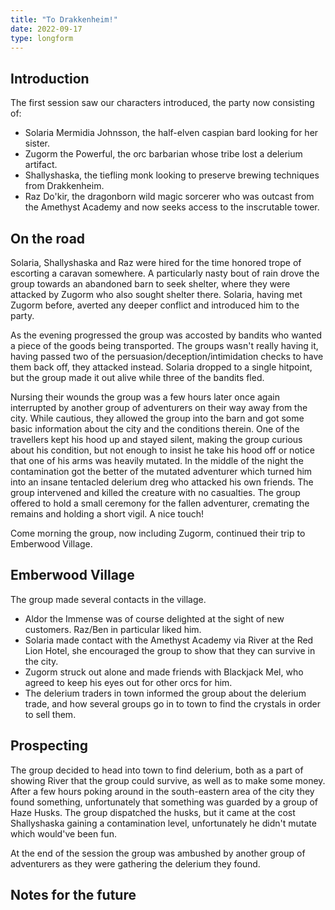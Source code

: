 ```yaml
---
title: "To Drakkenheim!"
date: 2022-09-17
type: longform
---
```


## Introduction

The first session saw our characters introduced, the party now consisting of:

- Solaria Mermidia Johnsson, the half-elven caspian bard looking for her sister.
- Zugorm the Powerful, the orc barbarian whose tribe lost a delerium artifact.
- Shallyshaska, the tiefling monk looking to preserve brewing techniques from Drakkenheim.
- Raz Do'kir, the dragonborn wild magic sorcerer who was outcast from the Amethyst Academy and now
  seeks access to the inscrutable tower.

## On the road

Solaria, Shallyshaska and Raz were hired for the time honored trope of escorting a caravan
somewhere. A particularly nasty bout of rain drove the group towards an abandoned barn to seek
shelter, where they were attacked by Zugorm who also sought shelter there. Solaria, having met
Zugorm before, averted any deeper conflict and introduced him to the party.

As the evening progressed the group was accosted by bandits who wanted a piece of the goods being
transported. The groups wasn't really having it, having passed two of the
persuasion/deception/intimidation checks to have them back off, they attacked instead. Solaria
dropped to a single hitpoint, but the group made it out alive while three of the bandits fled.

Nursing their wounds the group was a few hours later once again interrupted by another group of
adventurers on their way away from the city. While cautious, they allowed the group into the barn
and got some basic information about the city and the conditions therein. One of the travellers kept
his hood up and stayed silent, making the group curious about his condition, but not enough to
insist he take his hood off or notice that one of his arms was heavily mutated. In the middle of the
night the contamination got the better of the mutated adventurer which turned him into an insane
tentacled delerium dreg who attacked his own friends. The group intervened and killed the creature
with no casualties. The group offered to hold a small ceremony for the fallen adventurer, cremating
the remains and holding a short vigil. A nice touch!

Come morning the group, now including Zugorm, continued their trip to Emberwood Village.

## Emberwood Village

The group made several contacts in the village.

- Aldor the Immense was of course delighted at the sight of new customers. Raz/Ben in particular
  liked him.
- Solaria made contact with the Amethyst Academy via River at the Red Lion Hotel, she encouraged the
  group to show that they can survive in the city.
- Zugorm struck out alone and made friends with Blackjack Mel, who agreed to keep his eyes out for
  other orcs for him.
- The delerium traders in town informed the group about the delerium trade, and how several groups
  go in to town to find the crystals in order to sell them.

## Prospecting

The group decided to head into town to find delerium, both as a part of showing River that the group
could survive, as well as to make some money. After a few hours poking around in the south-eastern
area of the city they found something, unfortunately that something was guarded by a group of Haze
Husks. The group dispatched the husks, but it came at the cost Shallyshaska gaining a contamination
level, unfortunately he didn't mutate which would've been fun.

At the end of the session the group was ambushed by another group of adventurers as they were
gathering the delerium they found.

## Notes for the future
